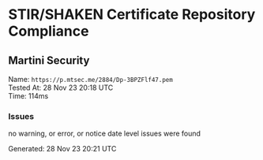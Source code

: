 # STIR/SHAKEN Certificate Repository Compliance

## Martini Security

Name: `https://p.mtsec.me/2884/Dp-3BPZFlf47.pem`\
Tested At: 28 Nov 23 20:18 UTC\
Time: 114ms

### Issues

no warning, or error, or notice date level issues were found

Generated: 28 Nov 23 20:21 UTC